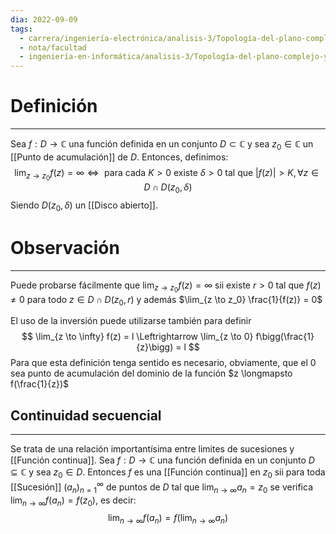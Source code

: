 ```yaml
---
dia: 2022-09-09
tags:
  - carrera/ingeniería-electrónica/analisis-3/Topología-del-plano-complejo-y-límites
  - nota/facultad
  - ingeniería-en-informática/analisis-3/Topología-del-plano-complejo-y-límites
---
```

# Definición
---
Sea $f : D \to \mathbb{C}$ una función definida en un conjunto $D \subset \mathbb{C}$ y sea $z_0 \in \mathbb{C}$ un [[Punto de acumulación]] de $D$. Entonces, definimos:
$$ \lim_{z \to z_0} f(z) = \infty \Leftrightarrow \text{ para cada } K > 0 \text{ existe } \delta > 0 \text{ tal que } |f(z)| > K, \forall z \in D \cap D(z_0, \delta) $$
Siendo $D(z_0, \delta)$ un [[Disco abierto]].

# Observación
---
Puede probarse fácilmente que $\lim_{z \to z_0} f(z) = \infty$ sii existe $r > 0$ tal que $f(z) \ne 0$ para todo $z \in D \cap D(z_0, r)$ y además $\lim_{z \to z_0} \frac{1}{f(z)} = 0$ 

El uso de la inversión puede utilizarse también para definir 
$$ \lim_{z \to \infty} f(z) = l \Leftrightarrow \lim_{z \to 0} f\bigg(\frac{1}{z}\bigg) = l $$
Para que esta definición tenga sentido es necesario, obviamente, que el $0$ sea punto de acumulación del dominio de la función $z \longmapsto f(\frac{1}{z})$ 

## Continuidad secuencial
---
Se trata de una relación importantísima entre limites de sucesiones y [[Función continua]]. Sea $f : D \to \mathbb{C}$ una función definida en un conjunto $D \subseteq \mathbb{C}$ y sea $z_0 \in D$. Entonces $f$ es una [[Función continua]] en $z_0$ sii para toda [[Sucesión]] $(a_n)_{n = 1}^\infty$ de puntos de $D$ tal que $\lim_{n \to \infty} a_n = z_0$ se verifica $\lim_{n \to \infty} f(a_n) = f(z_0)$, es decir:
$$ \lim_{n \to \infty} f(a_n) = f(\lim_{n \to \infty} a_n) $$
